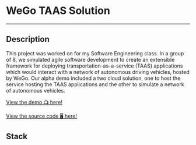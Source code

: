 # WeGo TAAS Solution

---

## Description

This project was worked on for my Software Engineering class. In a group of 8, we simulated agile software development to create an extensible framework for deploying transportation-as-a-service (TAAS) applications which would interact with a network of autonomous driving vehicles, hosted by WeGo. Our alpha demo included a two cloud solution, one to host the service hosting the TAAS applications and the other to simulate a network of autonomous vehicles.

[View the demo 📺 here!](https://youtu.be/pfdZyTuQRrk?si=8nwCN6IJMQYqlCPR)

[View the source code 🖥️ here!](https://github.com/ricky-yosh/wego)

## Stack
